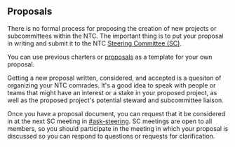 ## Proposals

There is no formal process for proposing the creation of new projects or subcommittees within the NTC. The important thing is to put your proposal in writing and submit it to the NTC [Steering Committee (SC)](/docs/steering-committee.md).

You can use previous charters or [proposals](https://drive.google.com/drive/folders/1lLOapm3u-mSDf0ytI-ykdVp2ATBmr_m-) as a template for your own proposal. 

Getting a new proposal written, considered, and accepted is a quesiton of organizing your NTC comrades. It's a good idea to speak with people or teams that might have an interest or a stake in your proposed project, as well as the proposed project's potential steward and subcommittee liaison. 

Once you have a proposal document, you can request that it be considered in at the next SC meeting in [#ask-steering](https://dsa-ntc.slack.com/channels/ask-steering). SC meetings are open to all members, so you should participate in the meeting in which your proposal is discussed so you can respond to questions or requests for clarification. 